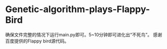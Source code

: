 # Genetic-algorithm-plays-Flappy-Bird
确保文件完整的情况下运行main.py即可。5~10分钟即可进化出“不死鸟”。
感谢百度提供的Flappy bird源代码。